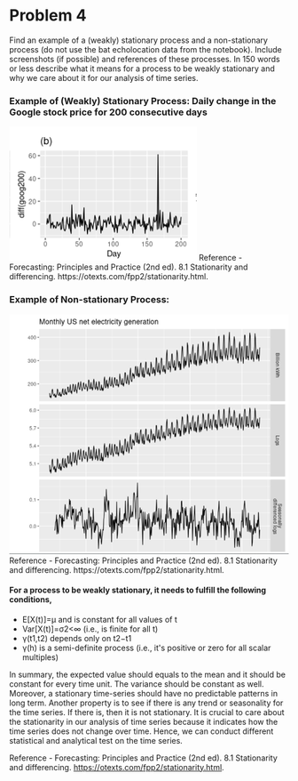 # Problem 4  
Find an example of a (weakly) stationary process and a non-stationary process (do not use the bat echolocation data from the notebook). Include screenshots (if possible) and references of these processes. In 150 words or less describe what it means for a process to be weakly stationary and why we care about it for our analysis of time series.

### Example of (Weakly) Stationary Process: Daily change in the Google stock price for 200 consecutive days
<img src="./Stationary_Example.PNG" />
Reference - Forecasting: Principles&nbsp;and&nbsp;Practice (2nd ed). 8.1 Stationarity and differencing. https://otexts.com/fpp2/stationarity.html. 

### Example of Non-stationary Process: 
<img src="./NonStationary_Example.PNG" />
Reference - Forecasting: Principles&nbsp;and&nbsp;Practice (2nd ed). 8.1 Stationarity and differencing. https://otexts.com/fpp2/stationarity.html. 


#### For a process to be weakly stationary, it needs to fulfill the following conditions, 
- E[X(t)]=μ  and is constant for all values of  t
- Var[X(t)]=σ2<∞ (i.e., is finite for all t)
- γ(t1,t2) depends only on t2−t1
- γ(h) is a semi-definite process (i.e., it's positive or zero for all scalar multiples)

In summary, the expected value should equals to the mean and it should be constant for every time unit. The variance should be constant as well. Moreover, a stationary time-series should have no predictable patterns in long term. Another property is to see if there is any trend or seasonality for the time series. If there is, then it is not stationary. It is crucial to care about the stationarity in our analysis of time series because it indicates how the time series does not change over time. Hence, we can conduct different statistical and analytical test on the time series. 

Reference - Forecasting: Principles&nbsp;and&nbsp;Practice (2nd ed). 8.1 Stationarity and differencing. https://otexts.com/fpp2/stationarity.html. 
